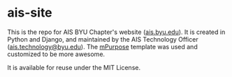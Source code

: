 # ais-site
This is the repo for AIS BYU Chapter's website ([ais.byu.edu](http://ais.byu.edu)). It is created in Python and Django, 
and maintained by the AIS Technology Officer ([ais.technology@byu.edu](mailto:ais.technology@byu.edu)). 
The [mPurpose](https://github.com/dragdropsite/mPurpose) template was used and customized to be more awesome. 

It is available for reuse under the MIT License. 

